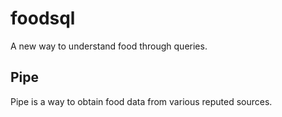 # foodsql

A new way to understand food through queries.


## Pipe

Pipe is a way to obtain food data from various reputed sources.
